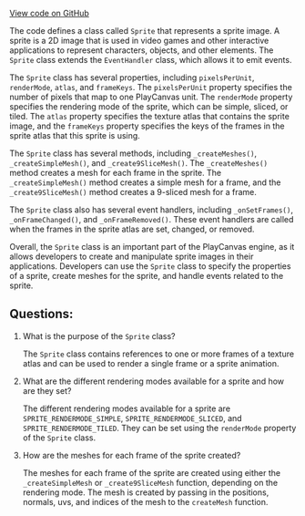 [View code on GitHub](https://github.com/playcanvas/engine/src/scene/sprite.js)

The code defines a class called `Sprite` that represents a sprite image. A sprite is a 2D image that is used in video games and other interactive applications to represent characters, objects, and other elements. The `Sprite` class extends the `EventHandler` class, which allows it to emit events.

The `Sprite` class has several properties, including `pixelsPerUnit`, `renderMode`, `atlas`, and `frameKeys`. The `pixelsPerUnit` property specifies the number of pixels that map to one PlayCanvas unit. The `renderMode` property specifies the rendering mode of the sprite, which can be simple, sliced, or tiled. The `atlas` property specifies the texture atlas that contains the sprite image, and the `frameKeys` property specifies the keys of the frames in the sprite atlas that this sprite is using.

The `Sprite` class has several methods, including `_createMeshes()`, `_createSimpleMesh()`, and `_create9SliceMesh()`. The `_createMeshes()` method creates a mesh for each frame in the sprite. The `_createSimpleMesh()` method creates a simple mesh for a frame, and the `_create9SliceMesh()` method creates a 9-sliced mesh for a frame.

The `Sprite` class also has several event handlers, including `_onSetFrames()`, `_onFrameChanged()`, and `_onFrameRemoved()`. These event handlers are called when the frames in the sprite atlas are set, changed, or removed.

Overall, the `Sprite` class is an important part of the PlayCanvas engine, as it allows developers to create and manipulate sprite images in their applications. Developers can use the `Sprite` class to specify the properties of a sprite, create meshes for the sprite, and handle events related to the sprite.
## Questions: 
 1. What is the purpose of the `Sprite` class?
    
    The `Sprite` class contains references to one or more frames of a texture atlas and can be used to render a single frame or a sprite animation.

2. What are the different rendering modes available for a sprite and how are they set?
    
    The different rendering modes available for a sprite are `SPRITE_RENDERMODE_SIMPLE`, `SPRITE_RENDERMODE_SLICED`, and `SPRITE_RENDERMODE_TILED`. They can be set using the `renderMode` property of the `Sprite` class.

3. How are the meshes for each frame of the sprite created?
    
    The meshes for each frame of the sprite are created using either the `_createSimpleMesh` or `_create9SliceMesh` function, depending on the rendering mode. The mesh is created by passing in the positions, normals, uvs, and indices of the mesh to the `createMesh` function.
